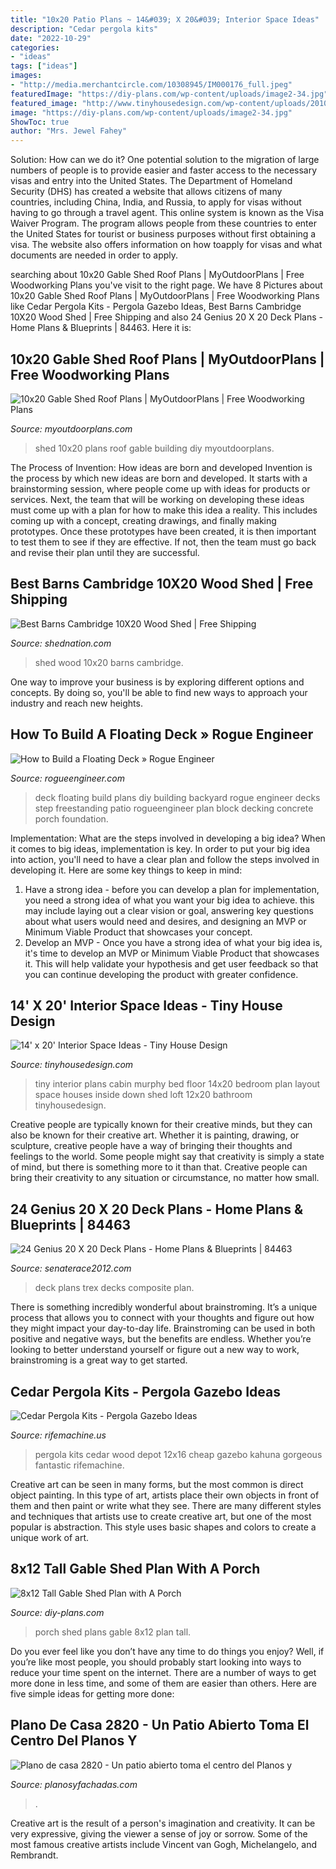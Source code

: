 ```yaml
---
title: "10x20 Patio Plans ~ 14&#039; X 20&#039; Interior Space Ideas"
description: "Cedar pergola kits"
date: "2022-10-29"
categories:
- "ideas"
tags: ["ideas"]
images:
- "http://media.merchantcircle.com/10308945/IM000176_full.jpeg"
featuredImage: "https://diy-plans.com/wp-content/uploads/image2-34.jpg"
featured_image: "http://www.tinyhousedesign.com/wp-content/uploads/2010/08/14x20-Cabin-Murphy-Bed-Down.png"
image: "https://diy-plans.com/wp-content/uploads/image2-34.jpg"
ShowToc: true
author: "Mrs. Jewel Fahey"
---
```



Solution: How can we do it?
One potential solution to the migration of large numbers of people is to provide easier and faster access to the necessary visas and entry into the United States. The Department of Homeland Security (DHS) has created a website that allows citizens of many countries, including China, India, and Russia, to apply for visas without having to go through a travel agent. This online system is known as the Visa Waiver Program. The program allows people from these countries to enter the United States for tourist or business purposes without first obtaining a visa. The website also offers information on how toapply for visas and what documents are needed in order to apply.

	

		
searching about 10x20 Gable Shed Roof Plans | MyOutdoorPlans | Free Woodworking Plans you've visit to the right page. We have 8 Pictures about 10x20 Gable Shed Roof Plans | MyOutdoorPlans | Free Woodworking Plans like Cedar Pergola Kits - Pergola Gazebo Ideas, Best Barns Cambridge 10X20 Wood Shed | Free Shipping and also 24 Genius 20 X 20 Deck Plans - Home Plans &amp; Blueprints | 84463. Here it is:
		
    
## 10x20 Gable Shed Roof Plans | MyOutdoorPlans | Free Woodworking Plans

<img loading=lazy src="http://myoutdoorplans.com/wp-content/uploads/2017/01/Building-a-10x20-shed-600x419.jpg" onerror="this.onerror=null;this.src='https://tse4.mm.bing.net/th?id=OIP.gHEXrf3LTLtbA7I01d5cTQHaFL&amp;pid=15.1';" alt="10x20 Gable Shed Roof Plans | MyOutdoorPlans | Free Woodworking Plans">

_Source: myoutdoorplans.com_

>shed 10x20 plans roof gable building diy myoutdoorplans. 

	

The Process of Invention: How ideas are born and developed
Invention is the process by which new ideas are born and developed. It starts with a brainstorming session, where people come up with ideas for products or services. Next, the team that will be working on developing these ideas must come up with a plan for how to make this idea a reality. This includes coming up with a concept, creating drawings, and finally making prototypes. Once these prototypes have been created, it is then important to test them to see if they are effective. If not, then the team must go back and revise their plan until they are successful.

    
## Best Barns Cambridge 10X20 Wood Shed | Free Shipping

<img loading=lazy src="http://www.shednation.com/images/bestbarns/best-barns-cambridge-wood-shed.jpg" onerror="this.onerror=null;this.src='https://tse1.mm.bing.net/th?id=OIP.ZjLNCmqv0xVpsL3o_q30-QHaHa&amp;pid=15.1';" alt="Best Barns Cambridge 10X20 Wood Shed | Free Shipping">

_Source: shednation.com_

>shed wood 10x20 barns cambridge. 

	

One way to improve your business is by exploring different options and concepts. By doing so, you'll be able to find new ways to approach your industry and reach new heights.

    
## How To Build A Floating Deck » Rogue Engineer

<img loading=lazy src="https://rogueengineer.com/wp-content/uploads/2016/05/DIY-Floating-Deck-Plans-Rogue-Engineer-10.jpg" onerror="this.onerror=null;this.src='https://tse2.mm.bing.net/th?id=OIP.QiwyaeDbcRRj730MwNbhswHaFj&amp;pid=15.1';" alt="How to Build a Floating Deck » Rogue Engineer">

_Source: rogueengineer.com_

>deck floating build plans diy building backyard rogue engineer decks step freestanding patio rogueengineer plan block decking concrete porch foundation. 

	

Implementation: What are the steps involved in developing a big idea?
When it comes to big ideas, implementation is key. In order to put your big idea into action, you'll need to have a clear plan and follow the steps involved in developing it. Here are some key things to keep in mind: 
1. Have a strong idea - before you can develop a plan for implementation, you need a strong idea of what you want your big idea to achieve. this may include laying out a clear vision or goal, answering key questions about what users would need and desires, and designing an MVP or Minimum Viable Product that showcases your concept. 
2. Develop an MVP - Once you have a strong idea of what your big idea is, it's time to develop an MVP or Minimum Viable Product that showcases it. This will help validate your hypothesis and get user feedback so that you can continue developing the product with greater confidence.

    
## 14&#039; X 20&#039; Interior Space Ideas - Tiny House Design

<img loading=lazy src="http://www.tinyhousedesign.com/wp-content/uploads/2010/08/14x20-Cabin-Murphy-Bed-Down.png" onerror="this.onerror=null;this.src='https://tse1.mm.bing.net/th?id=OIP.JxqJszTdM2izXQyyTAD8cgHaFW&amp;pid=15.1';" alt="14&#039; x 20&#039; Interior Space Ideas - Tiny House Design">

_Source: tinyhousedesign.com_

>tiny interior plans cabin murphy bed floor 14x20 bedroom plan layout space houses inside down shed loft 12x20 bathroom tinyhousedesign. 

	

Creative people are typically known for their creative minds, but they can also be known for their creative art. Whether it is painting, drawing, or sculpture, creative people have a way of bringing their thoughts and feelings to the world. Some people might say that creativity is simply a state of mind, but there is something more to it than that. Creative people can bring their creativity to any situation or circumstance, no matter how small.

    
## 24 Genius 20 X 20 Deck Plans - Home Plans &amp; Blueprints | 84463

<img loading=lazy src="http://media.merchantcircle.com/10308945/IM000176_full.jpeg" onerror="this.onerror=null;this.src='https://tse1.mm.bing.net/th?id=OIP.GOz0I3mPkFZbFPZLGQikIgHaFj&amp;pid=15.1';" alt="24 Genius 20 X 20 Deck Plans - Home Plans &amp; Blueprints | 84463">

_Source: senaterace2012.com_

>deck plans trex decks composite plan. 

	

There is something incredibly wonderful about brainstroming. It’s a unique process that allows you to connect with your thoughts and figure out how they might impact your day-to-day life. Brainstroming can be used in both positive and negative ways, but the benefits are endless. Whether you’re looking to better understand yourself or figure out a new way to work, brainstroming is a great way to get started.

    
## Cedar Pergola Kits - Pergola Gazebo Ideas

<img loading=lazy src="https://www.rifemachine.us/wp-content/uploads/2017/10/gorgeous-cedar-pergola-kits-big-kahuna-12x16-pergola-depot-pergola-depot.jpg" onerror="this.onerror=null;this.src='https://tse4.mm.bing.net/th?id=OIP.i3k0EGAsQRfEXjWcmwyhMQHaFj&amp;pid=15.1';" alt="Cedar Pergola Kits - Pergola Gazebo Ideas">

_Source: rifemachine.us_

>pergola kits cedar wood depot 12x16 cheap gazebo kahuna gorgeous fantastic rifemachine. 

	

Creative art can be seen in many forms, but the most common is direct object painting. In this type of art, artists place their own objects in front of them and then paint or write what they see. There are many different styles and techniques that artists use to create creative art, but one of the most popular is abstraction. This style uses basic shapes and colors to create a unique work of art.

    
## 8x12 Tall Gable Shed Plan With A Porch

<img loading=lazy src="https://diy-plans.com/wp-content/uploads/image2-34.jpg" onerror="this.onerror=null;this.src='https://tse4.mm.bing.net/th?id=OIP.V1kxR0z85Ohk-vqyHX7XOwHaEK&amp;pid=15.1';" alt="8x12 Tall Gable Shed Plan with A Porch">

_Source: diy-plans.com_

>porch shed plans gable 8x12 plan tall. 

	

Do you ever feel like you don’t have any time to do things you enjoy? Well, if you’re like most people, you should probably start looking into ways to reduce your time spent on the internet. There are a number of ways to get more done in less time, and some of them are easier than others. Here are five simple ideas for getting more done: 
    
## Plano De Casa 2820 - Un Patio Abierto Toma El Centro Del Planos Y

<img loading=lazy src="https://planosyfachadas.com/wp-content/uploads/2017/10/planos-de-casas-741023-FP.jpg" onerror="this.onerror=null;this.src='https://tse4.mm.bing.net/th?id=OIP.M34cbRH3g75zm44xYTI9DwHaG2&amp;pid=15.1';" alt="Plano de casa 2820 - Un patio abierto toma el centro del Planos y">

_Source: planosyfachadas.com_

>. 

	

Creative art is the result of a person's imagination and creativity. It can be very expressive, giving the viewer a sense of joy or sorrow. Some of the most famous creative artists include Vincent van Gogh, Michelangelo, and Rembrandt.

